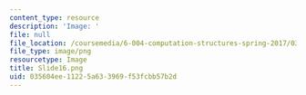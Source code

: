 ```yaml
---
content_type: resource
description: 'Image: '
file: null
file_location: /coursemedia/6-004-computation-structures-spring-2017/035604ee11225a633969f53fcbb57b2d_Slide16.png
file_type: image/png
resourcetype: Image
title: Slide16.png
uid: 035604ee-1122-5a63-3969-f53fcbb57b2d
---
```

